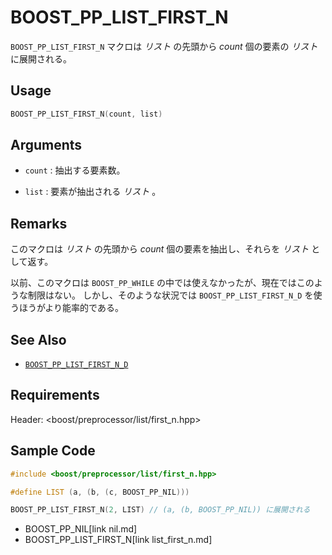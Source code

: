 # BOOST_PP_LIST_FIRST_N

`BOOST_PP_LIST_FIRST_N` マクロは *リスト* の先頭から *count* 個の要素の  *リスト* に展開される。

## Usage

```cpp
BOOST_PP_LIST_FIRST_N(count, list)
```

## Arguments

- `count` :
	抽出する要素数。

- `list` :
	要素が抽出される *リスト* 。

## Remarks

このマクロは *リスト* の先頭から *count* 個の要素を抽出し、それらを *リスト* として返す。

以前、このマクロは `BOOST_PP_WHILE` の中では使えなかったが、現在ではこのような制限はない。
しかし、そのような状況では `BOOST_PP_LIST_FIRST_N_D` を使うほうがより能率的である。

## See Also

- [`BOOST_PP_LIST_FIRST_N_D`](list_first_n_d.md)

## Requirements

Header: &lt;boost/preprocessor/list/first_n.hpp&gt;

## Sample Code

```cpp
#include <boost/preprocessor/list/first_n.hpp>

#define LIST (a, (b, (c, BOOST_PP_NIL)))

BOOST_PP_LIST_FIRST_N(2, LIST) // (a, (b, BOOST_PP_NIL)) に展開される
```
* BOOST_PP_NIL[link nil.md]
* BOOST_PP_LIST_FIRST_N[link list_first_n.md]

